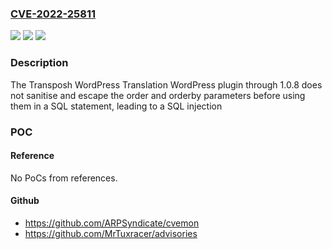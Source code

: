 ### [CVE-2022-25811](https://cve.mitre.org/cgi-bin/cvename.cgi?name=CVE-2022-25811)
![](https://img.shields.io/static/v1?label=Product&message=Transposh%20WordPress%20Translation&color=blue)
![](https://img.shields.io/static/v1?label=Version&message=1.0.8%3C%3D%201.0.8%20&color=brighgreen)
![](https://img.shields.io/static/v1?label=Vulnerability&message=CWE-89%20SQL%20Injection&color=brighgreen)

### Description

The Transposh WordPress Translation WordPress plugin through 1.0.8 does not sanitise and escape the order and orderby parameters before using them in a SQL statement, leading to a SQL injection

### POC

#### Reference
No PoCs from references.

#### Github
- https://github.com/ARPSyndicate/cvemon
- https://github.com/MrTuxracer/advisories

